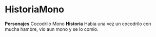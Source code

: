 # HistoriaMono
**Personajes**
Cocodrilo
Mono
**Historia**
Habia una vez un cocodrilo con mucha hambre, vio aun mono y se lo comio.
